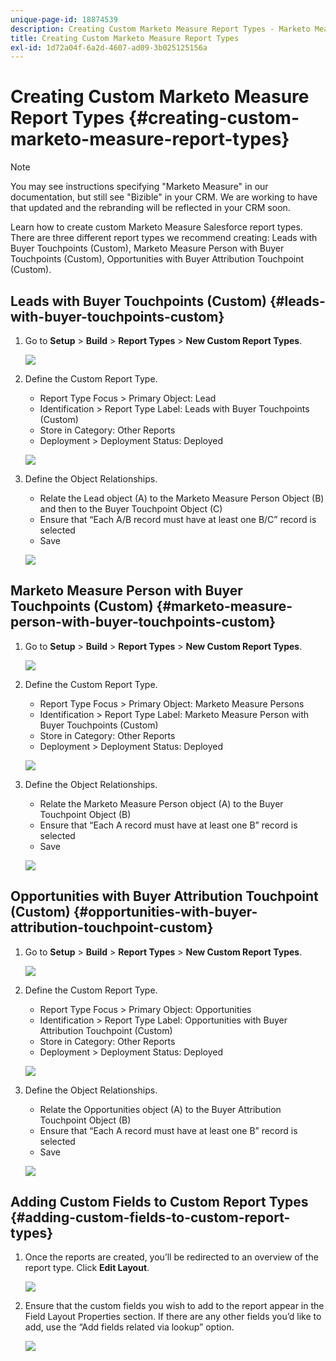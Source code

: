 ```yaml
---
unique-page-id: 18874539
description: Creating Custom Marketo Measure Report Types - Marketo Measure - Product Documentation
title: Creating Custom Marketo Measure Report Types
exl-id: 1d72a04f-6a2d-4607-ad09-3b025125156a
---
```

# Creating Custom Marketo Measure Report Types {#creating-custom-marketo-measure-report-types}

>[!NOTE]
>
>You may see instructions specifying "Marketo Measure" in our documentation, but still see "Bizible" in your CRM. We are working to have that updated and the rebranding will be reflected in your CRM soon.

Learn how to create custom Marketo Measure Salesforce report types. There are three different report types we recommend creating: Leads with Buyer Touchpoints (Custom), Marketo Measure Person with Buyer Touchpoints (Custom), Opportunities with Buyer Attribution Touchpoint (Custom).

## Leads with Buyer Touchpoints (Custom) {#leads-with-buyer-touchpoints-custom}

1. Go to **Setup** > **Build** > **Report Types** > **New Custom Report Types**.

   ![](assets/1.png)

1. Define the Custom Report Type.

    * Report Type Focus > Primary Object: Lead
    * Identification > Report Type Label: Leads with Buyer Touchpoints (Custom)
    * Store in Category: Other Reports
    * Deployment > Deployment Status: Deployed

   ![](assets/2.png)

1. Define the Object Relationships.

    * Relate the Lead object (A) to the Marketo Measure Person Object (B) and then to the Buyer Touchpoint Object (C)
    * Ensure that “Each A/B record must have at least one B/C” record is selected
    * Save

   ![](assets/3.png)

## Marketo Measure Person with Buyer Touchpoints (Custom) {#marketo-measure-person-with-buyer-touchpoints-custom}

1. Go to **Setup** > **Build** > **Report Types** > **New Custom Report Types**.

   ![](assets/4.png)

1. Define the Custom Report Type.

    * Report Type Focus > Primary Object: Marketo Measure Persons
    * Identification > Report Type Label: Marketo Measure Person with Buyer Touchpoints (Custom)
    * Store in Category: Other Reports
    * Deployment > Deployment Status: Deployed

   ![](assets/5.png)

1. Define the Object Relationships.

    * Relate the Marketo Measure Person object (A) to the Buyer Touchpoint Object (B)
    * Ensure that “Each A record must have at least one B” record is selected
    * Save

   ![](assets/6.png)

## Opportunities with Buyer Attribution Touchpoint (Custom) {#opportunities-with-buyer-attribution-touchpoint-custom}

1. Go to **Setup** > **Build** > **Report Types** > **New Custom Report Types**.

   ![](assets/7.png)

1. Define the Custom Report Type.

    * Report Type Focus > Primary Object: Opportunities
    * Identification > Report Type Label: Opportunities with Buyer Attribution Touchpoint (Custom)
    * Store in Category: Other Reports
    * Deployment > Deployment Status: Deployed

   ![](assets/8.png)

1. Define the Object Relationships.

    * Relate the Opportunities object (A) to the Buyer Attribution Touchpoint Object (B)
    * Ensure that “Each A record must have at least one B” record is selected
    * Save

   ![](assets/9.png)

## Adding Custom Fields to Custom Report Types {#adding-custom-fields-to-custom-report-types}

1. Once the reports are created, you’ll be redirected to an overview of the report type. Click **Edit Layout**.

   ![](assets/10.png)

1. Ensure that the custom fields you wish to add to the report appear in the Field Layout Properties section. If there are any other fields you’d like to add, use the “Add fields related via lookup” option.

   ![](assets/11.png)

